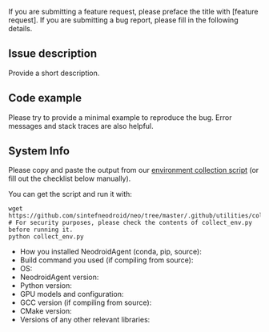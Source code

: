 If you are submitting a feature request, please preface the title with [feature request].
If you are submitting a bug report, please fill in the following details.

## Issue description

Provide a short description.

## Code example

Please try to provide a minimal example to reproduce the bug.
Error messages and stack traces are also helpful.

## System Info
Please copy and paste the output from our
[environment collection script](https://github.com/sintefneodroid/agent/tree/master/.github/utilities/collect_env.py)
(or fill out the checklist below manually).

You can get the script and run it with:
```
wget https://github.com/sintefneodroid/neo/tree/master/.github/utilities/collect_env.py
# For security purposes, please check the contents of collect_env.py before running it.
python collect_env.py
```

- How you installed NeodroidAgent (conda, pip, source):
- Build command you used (if compiling from source):
- OS:
- NeodroidAgent version:
- Python version:
- GPU models and configuration:
- GCC version (if compiling from source):
- CMake version:
- Versions of any other relevant libraries:
